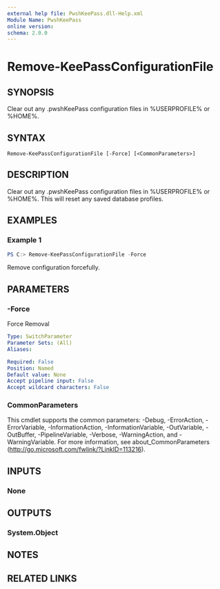 ```yaml
---
external help file: PwshKeePass.dll-Help.xml
Module Name: PwshKeePass
online version:
schema: 2.0.0
---
```


# Remove-KeePassConfigurationFile

## SYNOPSIS
Clear out any .pwshKeePass configuration files in %USERPROFILE% or %HOME%.

## SYNTAX

```
Remove-KeePassConfigurationFile [-Force] [<CommonParameters>]
```

## DESCRIPTION
Clear out any .pwshKeePass configuration files in %USERPROFILE% or %HOME%.
This will reset any saved database profiles.

## EXAMPLES

### Example 1
```powershell
PS C:> Remove-KeePassConfigurationFile -Force
```

Remove configuration forcefully.

## PARAMETERS

### -Force
Force Removal

```yaml
Type: SwitchParameter
Parameter Sets: (All)
Aliases:

Required: False
Position: Named
Default value: None
Accept pipeline input: False
Accept wildcard characters: False
```

### CommonParameters
This cmdlet supports the common parameters: -Debug, -ErrorAction, -ErrorVariable, -InformationAction, -InformationVariable, -OutVariable, -OutBuffer, -PipelineVariable, -Verbose, -WarningAction, and -WarningVariable. For more information, see about_CommonParameters (http://go.microsoft.com/fwlink/?LinkID=113216).

## INPUTS

### None

## OUTPUTS

### System.Object
## NOTES

## RELATED LINKS
